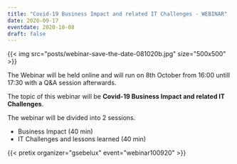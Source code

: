 ```yaml
---
title: "Covid-19 Business Impact and related IT Challenges - WEBINAR"
date: 2020-09-17
eventdate: 2020-10-08
draft: false
---
```


{{< img src="posts/webinar-save-the-date-081020b.jpg" size="500x500" >}}

The Webinar will be held online and will run on 8th October from 16:00 untill 17:30 with a Q&A session afterwards.  

The topic of this webinar will be __Covid-19 Business Impact and related IT Challenges__.  

The webinar will be divided into 2 sessions.  

- Business Impact (40 min)
- IT Challenges and lessons learned (40 min)

{{< pretix organizer="gsebelux" event="webinar100920" >}}


